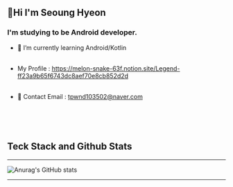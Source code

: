 ## 🤗Hi I'm Seoung Hyeon


### I'm studying to be Android developer.<br>

* 🌱 I’m currently learning Android/Kotlin<br><br>

* My Profile : https://melon-snake-63f.notion.site/Legend-ff23a9b65f6743dc8aef70e8cb852d2d<br><br>
* 🌊 Contact Email : tpwnd103502@naver.com





<br>
<br>
<br>






## Teck Stack and Github Stats            
---


![Anurag's GitHub stats](https://github-readme-stats.vercel.app/api?username=kimq1005&show_icons=true&theme=dark)




---


<!---
kimq1005/kimq1005 is a ✨ special ✨ repository because its `README.md` (this file) appears on your GitHub profile.
You can click the Preview link to take a look at your changes.
--->
